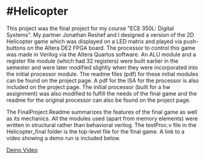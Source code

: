 #Helicopter
==========


This project was the final project for my course "ECE 350L: Digital Systems". My partner Jonathan Reshef and I designed a version of the 2D Helicopter game which was displayed on a LED matrix and played via push-buttons on the Altera DE2 FPGA board. The processor to control this game was made in Verilog via the Altera Quartus software. An ALU module and a register file module (which had 32 registers) were built earlier in the semester and were later modified slightly when they were incorporated into the initial processor module. The readme files (pdf) for these initial modules can be found on the project page. A pdf for the ISA for the processor is also included on the project page. The initial processor (built for a hw assignment) was also modified to fulfill the needs of the final game and the readme for the original processor can also be found on the project page.

The FinalProject.Readme summarizes the features of the final game as well as its mechanics. All the modules used (apart from memory elements) were written in structural rather than behavioral verilog. The testProc.v file in the Helicopter_final folder is the top-level file for the final game. A link to a video showing a demo run is included below. 

[Demo Video](https://drive.google.com/file/d/0BztExegssaFSTWpSWnlGeU1qYms/edit?usp=sharing)
